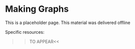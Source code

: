 
# Making Graphs

This is a placeholder page. This material was delivered offline

Specific resources:
  
  >>TO APPEAR<<
